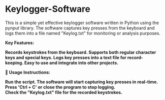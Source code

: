 # Keylogger-Software
This is a simple yet effective keylogger software written in Python using the pynput library. The software captures key presses from the keyboard and logs them into a file named "Keylog.txt" for monitoring or analysis purposes.

<b>Key Features:<b>

Records keystrokes from the keyboard.
Supports both regular character keys and special keys.
Logs key presses into a text file for record-keeping.
Easy to use and integrate into other projects.

🔧 Usage Instructions:

Run the script.
The software will start capturing key presses in real-time. <br /> 
Press 'Ctrl + C' or close the program to stop logging.  <br />
Check the "Keylog.txt" file for the recorded keystrokes. <br />
